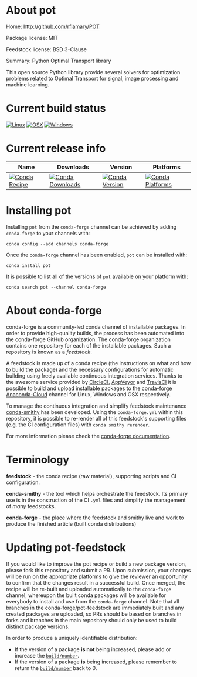 About pot
=========

Home: http://github.com/rflamary/POT

Package license: MIT

Feedstock license: BSD 3-Clause

Summary: Python Optimal Transport library

This open source Python library provide several solvers for optimization
problems related to Optimal Transport for signal, image processing and
machine learning.


Current build status
====================

[![Linux](https://img.shields.io/circleci/project/github/conda-forge/pot-feedstock/master.svg?label=Linux)](https://circleci.com/gh/conda-forge/pot-feedstock)
[![OSX](https://img.shields.io/travis/conda-forge/pot-feedstock/master.svg?label=macOS)](https://travis-ci.org/conda-forge/pot-feedstock)
[![Windows](https://img.shields.io/appveyor/ci/conda-forge/pot-feedstock/master.svg?label=Windows)](https://ci.appveyor.com/project/conda-forge/pot-feedstock/branch/master)

Current release info
====================

| Name | Downloads | Version | Platforms |
| --- | --- | --- | --- |
| [![Conda Recipe](https://img.shields.io/badge/recipe-pot-green.svg)](https://anaconda.org/conda-forge/pot) | [![Conda Downloads](https://img.shields.io/conda/dn/conda-forge/pot.svg)](https://anaconda.org/conda-forge/pot) | [![Conda Version](https://img.shields.io/conda/vn/conda-forge/pot.svg)](https://anaconda.org/conda-forge/pot) | [![Conda Platforms](https://img.shields.io/conda/pn/conda-forge/pot.svg)](https://anaconda.org/conda-forge/pot) |

Installing pot
==============

Installing `pot` from the `conda-forge` channel can be achieved by adding `conda-forge` to your channels with:

```
conda config --add channels conda-forge
```

Once the `conda-forge` channel has been enabled, `pot` can be installed with:

```
conda install pot
```

It is possible to list all of the versions of `pot` available on your platform with:

```
conda search pot --channel conda-forge
```


About conda-forge
=================

conda-forge is a community-led conda channel of installable packages.
In order to provide high-quality builds, the process has been automated into the
conda-forge GitHub organization. The conda-forge organization contains one repository
for each of the installable packages. Such a repository is known as a *feedstock*.

A feedstock is made up of a conda recipe (the instructions on what and how to build
the package) and the necessary configurations for automatic building using freely
available continuous integration services. Thanks to the awesome service provided by
[CircleCI](https://circleci.com/), [AppVeyor](https://www.appveyor.com/)
and [TravisCI](https://travis-ci.org/) it is possible to build and upload installable
packages to the [conda-forge](https://anaconda.org/conda-forge)
[Anaconda-Cloud](https://anaconda.org/) channel for Linux, Windows and OSX respectively.

To manage the continuous integration and simplify feedstock maintenance
[conda-smithy](https://github.com/conda-forge/conda-smithy) has been developed.
Using the ``conda-forge.yml`` within this repository, it is possible to re-render all of
this feedstock's supporting files (e.g. the CI configuration files) with ``conda smithy rerender``.

For more information please check the [conda-forge documentation](https://conda-forge.org/docs/).

Terminology
===========

**feedstock** - the conda recipe (raw material), supporting scripts and CI configuration.

**conda-smithy** - the tool which helps orchestrate the feedstock.
                   Its primary use is in the construction of the CI ``.yml`` files
                   and simplify the management of *many* feedstocks.

**conda-forge** - the place where the feedstock and smithy live and work to
                  produce the finished article (built conda distributions)


Updating pot-feedstock
======================

If you would like to improve the pot recipe or build a new
package version, please fork this repository and submit a PR. Upon submission,
your changes will be run on the appropriate platforms to give the reviewer an
opportunity to confirm that the changes result in a successful build. Once
merged, the recipe will be re-built and uploaded automatically to the
`conda-forge` channel, whereupon the built conda packages will be available for
everybody to install and use from the `conda-forge` channel.
Note that all branches in the conda-forge/pot-feedstock are
immediately built and any created packages are uploaded, so PRs should be based
on branches in forks and branches in the main repository should only be used to
build distinct package versions.

In order to produce a uniquely identifiable distribution:
 * If the version of a package **is not** being increased, please add or increase
   the [``build/number``](https://conda.io/docs/user-guide/tasks/build-packages/define-metadata.html#build-number-and-string).
 * If the version of a package **is** being increased, please remember to return
   the [``build/number``](https://conda.io/docs/user-guide/tasks/build-packages/define-metadata.html#build-number-and-string)
   back to 0.
